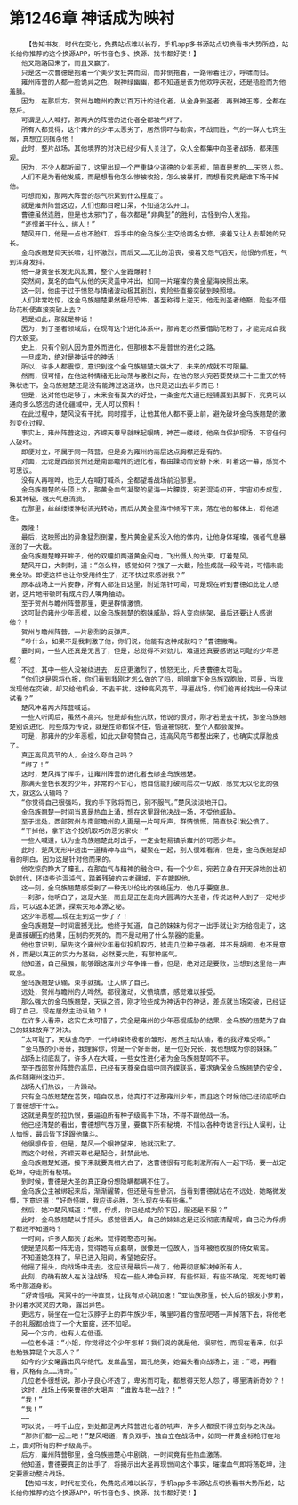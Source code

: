 # 第1246章 神话成为映衬
        【告知书友，时代在变化，免费站点难以长存，手机app多书源站点切换看书大势所趋，站长给你推荐的这个换源APP，听书音色多、换源、找书都好使！】
       他又跑路回来了，而且又赢了。
       只是这一次曹德是抱着一个美少女狂奔而回，而非倒拖着，一路带着狂沙，呼啸而归。
       雍州阵营的人都一脸诡异之色，眼神绿幽幽，都不知道是该为他欢呼庆祝，还是捂脸而为他羞臊。
       因为，在那后方，贺州与瞻州的数以百万计的进化者，从金身到圣者，再到神王等，全都在怒斥。
       可谓是人人喊打，那两大的阵营的进化者全都被气坏了。
       所有人都觉得，这个雍州的少年太恶劣了，居然恫吓与勒索，不战而胜，气的一群人七窍生烟，真想立刻擒杀他！
       此时，整片战场，其他境界的对决已经少有人关注了，众人全都集中向圣者战场，都来围观。
       因为，不少人都听闻了，这里出现一个严重缺少道德的少年恶棍，简直是惹的……天怒人怨。
       人们不是为看他发威，而是想看他怎么惨被收拾，怎么被暴打，而想看究竟是谁下场干掉他。
       可想而知，那两大阵营的怨气积累到什么程度了。
       就是雍州阵营这边，人们也都目瞪口呆，不知道怎么开口。
       曹德虽然连胜，但是也太邪门了，每次都是“非典型”的胜利，古怪到令人发指。
       “还愣着干什么，绑人！”
       楚风开口，他是一点也不脸红，将手中的金乌族公主交给两名女修，接着又让人去帮她的兄长。
       金乌族翘楚仰天长啸，壮怀激烈，而后又……无比的沮丧，接着又怨气滔天，他恨的抓狂，气到浑身发抖。
       他一身黄金长发无风乱舞，整个人金霞爆射！
       突然间，莫名的血气从他的天灵盖中冲出，如同一片璀璨的黄金星海映照出来。
       这一刻，他由于过于愤怒与情绪波动极其剧烈，竟险些直接突破到映照境。
       人们非常吃惊，这金乌族翘楚果然极尽恐怖，甚至称得上逆天，他走到圣者绝巅，险些不借助花粉便直接突破上去？
       若是如此，那就是神话！
       因为，到了圣者领域后，在现有这个进化体系中，那肯定必然要借助花粉了，才能完成自我的大蜕变。
       史上，只有个别人因为意外而进化，但那根本不是普世的进化之路。
       一旦成功，绝对是神话中的神话！
       所以，许多人都震惊，意识到这个金乌族翘楚太强大了，未来的成就不可限量。
       然而，很可惜，在他这种情绪无比动荡与激烈之际，在他的怒火宛若要焚烧三十三重天的特殊状态下，金乌族翘楚还是没有能跨过这道坎，也只是迈出去半步而已！
       但是，这对他也足够了，未来会有莫大的好处，一条金光大道已经铺展到其脚下，究竟可以通向多么悠远的进化疆域中，无人可以预料！
       在此过程中，楚风没有干扰，同时摆手，让他其他人都不要上前，避免破坏金乌族翘楚的激烈变化过程。
       事实上，雍州阵营这边，齐嵘天尊早就眯起眼睛，神芒一缕缕，他亲自保护现场，不容任何人破坏。
       即便对立，不属于同一阵营，但是身为雍州的高层这点胸襟还是有的。
       对面，无论是西部贺州还是南部瞻州的进化者，都由躁动而安静下来，盯着这一幕，感觉不可思议。
       没有人再喧哗，也无人在喊打喊杀，全都望着战场前沿那里。
       金乌族翘楚的头顶上方，那黄金血气凝聚的星海一片朦胧，宛若混沌初开，宇宙初步成型，极其神秘，强大气息流淌。
       在那里，丝丝缕缕神秘流光转动，而后从黄金星海中倾泻下来，落在他的躯体上，将他遮住。
       轰隆！
       最后，这映照出的异象猛烈倒灌，整片黄金星系没入他的体内，让他身体璀璨，强者气息暴涨的了一大截。
       金乌族翘楚睁开眸子，他的双瞳如两道黄金闪电，飞出慑人的光束，盯着楚风。
       楚风开口，大剌剌，道：“怎么样，感觉如何？强了一大截，险些成就一段传说，可惜未能竟全功。即便这样也让你受用终生了，还不快过来感谢我？”
       原本战场上一片安静，所有人都注目这里，附近落针可闻，可是现在听到曹德如此让人感谢，这片地带顿时有成片的人嘴角抽动。
       至于贺州与瞻州阵营那里，更是群情激愤。
       这可耻的雍州少年恶棍，以金乌族翘楚的胞妹威胁，将人变向绑架，最后还要让人感谢他？！
       贺州与瞻州阵营，一片剧烈的反弹声。
       “吵什么，如果不是我刺激了他，你们说，他能有这种成就吗？”曹德撇嘴。
       霎时间，一些人还真是无言了，但是，总觉得不对劲儿，难道还真要感谢这可耻的少年恶棍？
       不过，其中一些人没被绕进去，反应更激烈了，愤怒无比，斥责曹德太可耻。
       “你们这是恩将仇报，你们看到我刚才怎么做的了吗，明明拿下金乌族双胞胎，可是，当我发现他在突破，却又给他机会，不去干扰，这种高风亮节，寻遍战场，你们给再给找出一份来试试看？”
       楚风冲着两大阵营喊话。
       一些人听闻后，虽然不高兴，但是却有些沉默，他说的很对，刚才若是去干扰，那金乌族翘楚别说进化、险些成为传说，就是性命都保不住，悟道被惊扰，整个人都会废掉。
       可是，那雍州的少年恶棍，如此大肆夸赞自己，连高风亮节都整出来了，也确实忒厚脸皮了。
       真正高风亮节的人，会这么夸自己吗？
       “绑了！”
       这时，楚风挥了挥手，让雍州阵营的进化者去绑金乌族翘楚。
       那满头金色长发的少年，非常的不甘心，他自信能打破同层次一切敌，感觉无以伦比的强大，就这么认输吗？
       “你觉得自己很强吗，我的手下败将而已，别不服气。”楚风淡淡地开口。
       金乌族翘楚一时间当真是热血上涌，想在这里跟他决战一场，不受他威胁。
       至于远处，西部贺州与南部瞻州的人更是一片呵斥声，群情愤慨，简直快引发公愤了。
       “干掉他，拿下这个投机取巧的恶劣家伙！”
       一些人喊道，认为金乌族翘楚此时出手，一定会轻易镇杀雍州的可恶少年。
       此时，楚风无形中透出一道精神与血气，凝聚在一起，别人很难看清，但是，金乌族翘楚却看的明白，因为这是针对他而来的。
       他吃惊的睁大了瞳孔，在那血气与精神的融合中，有一个少年，宛若立身在开天辟地的出初始时代，环绕些许混沌气，踏着残破的古老疆域，正在睥睨他。
       这一刻，金乌族翘楚感受到了一种无以伦比的强绝压力，他几乎要窒息。
       一刹那，他明白了，这是大圣，而且是正在走向大圆满的大圣者，传说这种人到了一定地步后，可以返本还源，探索天地本源之秘。
       这少年恶棍……现在走到这一步了？！
       金乌族翘楚一时间震撼无比，他终于知道，自己的妹妹为何才一出手就让对方给抱走了，这是直接碾压的结果，压制的死死的，而不是动用了什么禁器的能量。
       他也意识到，早先这个雍州少年看似投机取巧，掳走几位种子强者，并不是胡闹，也不是意外，而是以真正的实力为基础，必然要大胜，有那种底气。
       他知道，自己虽强，能够跟这雍州少年争锋一番，但是，绝对还是要败，当想到这里他一声叹息。
       金乌族翘楚认输，束手就擒，让人绑了自己。
       远处，贺州与瞻州的人哗然，都很激动，义愤填膺，感觉难以接受。
       那么强大的金乌族翘楚，天纵之资，刚才险些成为神话中的神话，差点就当场突破，已经证明了自己，现在居然主动认输？！
       在许多人看来，这实在太可惜了，完全是雍州的少年恶棍威胁的结果，金乌族的翘楚为了自己的妹妹放弃了对决。
       “太可耻了，天纵金乌子，一代峥嵘终极者的雏形，居然主动认输，看的我好难受啊。”
       “金乌族的小哥哥，我理解你，你是一个好哥哥，是一位好兄长，我也想成为你的妹妹。”
       战场上彻底乱了，许多人在大喊，一些女性进化者为金乌族翘楚鸣不平。
       至于西部贺州阵营的高层，已经有天尊亲自暗中同齐嵘联系，要求确保金乌族翘楚的安全，条件随雍州这边开。
       战场人们热议，一片躁动。
       只有金乌族翘楚在苦笑，暗自叹息，他真打不过那雍州少年，而且这个时候他已经彻底明白了曹德想干什么。
       这就是典型的拉仇恨，要逼迫所有种子级高手下场，不得不跟他战一场。
       他已经清楚的看出，曹德想气吞万里，要赢下所有秘境，不惜以各种奇诡言行让人误判，让人恼恨，最后皆下场跟他赌斗。
       他很想传音，但是，楚风一个眼神望来，他就沉默了。
       而这个时候，齐嵘天尊也是配合，封禁此地。
       金乌族翘楚知道，接下来就要真相大白了，这曹德很有可能刺激所有人一起下场，要一战定乾坤，夺走所有秘境。
       到时候，曹德是大圣的真正身份想隐瞒都瞒不住了。
       金乌族公主被绑起来后，渐渐醒转，但还是有些昏沉，当看到曹德就站在不远处，她略微发懵，下意识道：“好奇怪哦，我应该必胜，怎么现在头有些痛。”
       然后，她冲楚风喊道：“喂，俘虏，你已经成为阶下囚，服还是不服？”
       此时，金乌族翘楚以手捂头，感觉很丢人，自己的妹妹这是还没彻底清醒呢，自己沦为俘虏了都还不知道吗？
       一时间，许多人都笑了起来，觉得她憨态可掬。
       便是楚风都一阵无语，觉得她有点蠢萌，很像是一位故人，当年被他收服的侍女紫鸾。
       不知道她怎样了，早已进入阳间，希望她安好。
       他摇了摇头，向战场中走去，这应该是最后一战了，他要彻底解决掉所有人。
       此刻，的确有故人在关注战场，现在一些人神色异样，有些怀疑，有些不确定，死死地盯着场中那道身影。
       “好奇怪哦，冥冥中的一种直觉，让我有点心跳加速！”亚仙族那里，长大后的银发小萝莉，扑闪着水灵灵的大眼，露出异色。
       更远方，骑坐在一位壮汉脖子上的莽牛族少年，嘴里叼着的雪茄吧嗒一声掉落下去，将他老子的礼服都给烧了一个大窟窿，还不知呢。
       另一个方向，也有人在低语。
       一位老仆道：“小姐，你觉得这个少年怎样？我们说的就是他，很邪性，而现在看来，似乎也勉强算是个大恶人？”
       如今的少女曦露出风华绝代，发丝晶莹，面孔绝美，她偏头看向战场上，道：“嗯，再看看，风格有点……清奇。”
       几位老仆很想说，那小子良心坏透了，卑劣而可耻，都惹得天怒人怨了，哪里清新奇妙？！
       这时，战场上传来曹德的大喝声：“谁敢与我一战？！”
       “我！”
       “我！”
       ……
       可以说，一呼千山应，到处都是两大阵营进化者的吼声，许多人都恨不得立刻与之决战。
       “那你们都一起上吧！”楚风喝道，背负双手，独自立在战场中，如同一杆黄金标枪钉在地上，面对所有的种子级高手。
       后方，雍州阵营那里，金乌族翘楚心中剧跳，一时间竟有些热血激荡。
       他知道，曹德要真正的出手了，将揭示出大圣再现世间这个事实，璀璨血气即将荡乾坤，注定要震动整片战场。
       【告知书友，时代在变化，免费站点难以长存，手机app多书源站点切换看书大势所趋，站长给你推荐的这个换源APP，听书音色多、换源、找书都好使！】